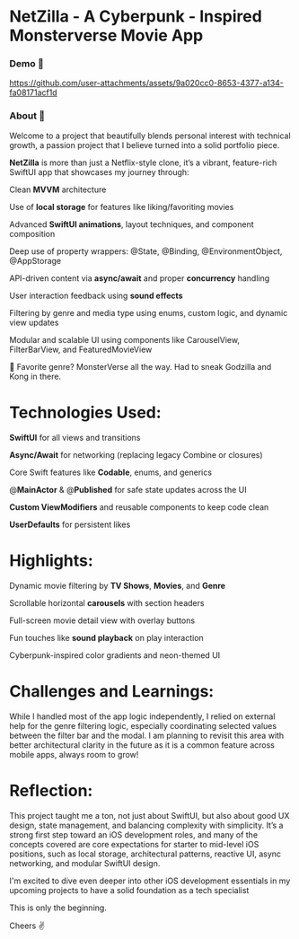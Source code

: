# NetZilla - A Cyberpunk - Inspired Monsterverse Movie App

### Demo 🎥 
https://github.com/user-attachments/assets/9a020cc0-8653-4377-a134-fa08171acf1d

### About 🤌

Welcome to a project that beautifully blends personal interest with technical growth, a passion project that I believe turned into a solid portfolio piece.

**NetZilla** is more than just a Netflix-style clone, it’s a vibrant, feature-rich SwiftUI app that showcases my journey through:

Clean **MVVM** architecture

Use of **local storage** for features like liking/favoriting movies

Advanced **SwiftUI animations**, layout techniques, and component composition

Deep use of property wrappers: @State, @Binding, @EnvironmentObject, @AppStorage

API-driven content via **async/await** and proper **concurrency** handling

User interaction feedback using **sound effects**

Filtering by genre and media type using enums, custom logic, and dynamic view updates

Modular and scalable UI using components like CarouselView, FilterBarView, and FeaturedMovieView

🎥 Favorite genre? MonsterVerse all the way. Had to sneak Godzilla and Kong in there.


# Technologies Used:

**SwiftUI** for all views and transitions

**Async/Await** for networking (replacing legacy Combine or closures)

Core Swift features like **Codable**, enums, and generics

@**MainActor** & @**Published** for safe state updates across the UI

**Custom ViewModifiers** and reusable components to keep code clean

**UserDefaults** for persistent likes


# Highlights:

Dynamic movie filtering by **TV Shows**, **Movies**, and **Genre**

Scrollable horizontal **carousels** with section headers

Full-screen movie detail view with overlay buttons

Fun touches like **sound playback** on play interaction

Cyberpunk-inspired color gradients and neon-themed UI


# Challenges and Learnings:

While I handled most of the app logic independently, I relied on external help for the genre filtering logic, especially coordinating selected values between the filter bar and the modal. I am planning to revisit this area with better architectural clarity in the future as it is a common feature across mobile apps, always room to grow!

# Reflection:

This project taught me a ton, not just about SwiftUI, but also about good UX design, state management, and balancing complexity with simplicity.
It’s a strong first step toward an iOS development roles, and many of the concepts covered are core expectations for starter to mid-level iOS positions, such as local storage, architectural patterns, reactive UI, async networking, and modular SwiftUI design.

I'm excited to dive even deeper into other iOS development essentials in my upcoming projects to have a solid foundation as a tech specialist

This is only the beginning.

Cheers ✌️
